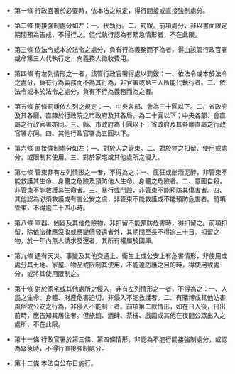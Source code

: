 * 第一條 行政官署於必要時，依本法之規定，得行間接或直接強制處分。

* 第二條 間接強制處分如左：一、代執行。二、罰鍰。前項處分，非以書面限定期間預為告戒，不得行之。但代執行認為有緊急情形者，不在此限。

* 第三條 依法令或本於法令之處分，負有行為義務而不為者，得由該管行政官署或命第三人代執行之，向義務人徵收費用。

* 第四條 有左列情形之一者，該管行政官署得處以罰鍰：一、依法令或本於法令之處分，負有行為義務而不為其行為，非官署或第三人所能代執行者。二、依法令或本於法令之處分，負有不行為義務而為之者。

* 第五條 前條罰鍰依左列之規定：一、中央各部、會為三十圓以下。二、省政府及其各廳，直隸於行政院之市政府及其各局，為二十圓以下；中央各部、會直屬之行政官署亦同。三、縣、市政府為十圓以下；省政府及其各廳直屬之行政官署亦同。四、其他行政官署為五圓以下。

* 第六條 直接強制處分如左：一、對於人之管束。二、對於物之扣留、使用或處分，或限制其使用。三、對於家宅或其他處所之侵入。

* 第七條 管束非有左列情形之一者，不得為之：一、瘋狂或酗酒泥醉，非管束不能救護其生命、身體之危險及預防他人生命、身體之危險者。二、意圖自殺，非管束不能救護其生命者。三、暴行或鬥毆，非管束不能預防其傷害者。四、其他認為必須救護或有害公安之虞，非管束不能救護或不能預防危害者。前項管束，不得逾二十四小時。

* 第八條 軍器、凶器及其他危險物，非扣留不能預防危害時，得扣留之。前項扣留，除依法律應沒收或應變價發還者外，其期間至長不得逾三十日。扣留之物，於一年內無人請求發還者，其所有權屬於國庫。

* 第九條 遇有天災、事變及其他交通上、衛生上或公安上有危害情形，非使用或處分其土地、家屋、物品或限制其使用，不能達防護之目的時，得使用或處分，或將其使用限制之。

* 第十條 對於家宅或其他處所之侵入，非有左列情形之一者，不得為之：一、人民之生命、身體、財產危害迫切，非侵入不能救護者。二、有賭博或其他妨害風俗或公安之行為，非侵入不能制止者。前項第二款情形，如在日入後，日出前時，應告知其居住者。但旅館、酒肆、茶樓、戲園或其他在夜間公眾出入之處所，不在此限。

* 第十一條 行政官署於第三條、第四條情形，非認為不能行間接強制處分，或認為緊急時，不得行直接強制處分。

* 第十二條 本法自公布日施行。

